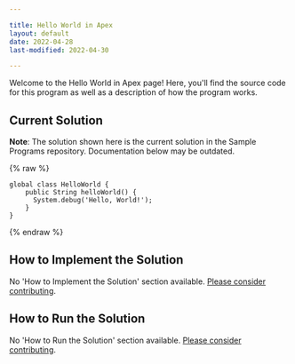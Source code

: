```yaml
---

title: Hello World in Apex
layout: default
date: 2022-04-28
last-modified: 2022-04-30

---
```


Welcome to the Hello World in Apex page! Here, you'll find the source code for this program as well as a description of how the program works.

## Current Solution

**Note**: The solution shown here is the current solution in the Sample Programs repository. Documentation below may be outdated.

{% raw %}

```apex
global class HelloWorld {
    public String helloWorld() {
      System.debug('Hello, World!');
    }
}
```

{% endraw %}

## How to Implement the Solution

No 'How to Implement the Solution' section available. [Please consider contributing](https://github.com/TheRenegadeCoder/sample-programs-website).

## How to Run the Solution

No 'How to Run the Solution' section available. [Please consider contributing](https://github.com/TheRenegadeCoder/sample-programs-website).